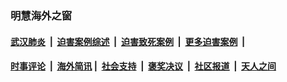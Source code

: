 
### 明慧海外之窗

####  [武汉肺炎](indexes/365.md?t=03280301) &nbsp;|&nbsp;  [迫害案例综述](indexes/328.md?t=03280301) &nbsp;|&nbsp; [迫害致死案例](indexes/277.md?t=03280301)  &nbsp;|&nbsp; [更多迫害案例](indexes/81.md?t=03280301)  &nbsp;|&nbsp; 
####  [时事评论](indexes/19.md?t=03280301) &nbsp;|&nbsp; [海外简讯](indexes/245.md?t=03280301)&nbsp;|&nbsp;  [社会支持](indexes/140.md?t=03280301) &nbsp;|&nbsp; [褒奖决议](indexes/282.md?t=03280301) &nbsp;|&nbsp; [社区报道](indexes/91.md?t=03280301)  &nbsp;|&nbsp; [天人之间](indexes/78.md?t=03280301) 


